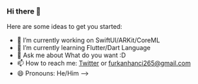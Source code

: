 ### Hi there 👋


Here are some ideas to get you started:

- 🔭 I’m currently working on SwiftUI/ARKit/CoreML
- 🌱 I’m currently learning Flutter/Dart Language
- 💬 Ask me about What do you want :D
- 📫 How to reach me: [Twitter](https://twitter.com/furkanhnci) or furkanhanci265@gmail.com
- 😄 Pronouns: He/Him
-->
